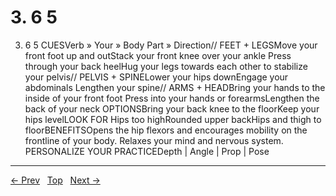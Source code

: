 # 3. 6 5

3. 6 5
CUESVerb » Your » Body Part » Direction// FEET + LEGSMove your front foot up and outStack your front knee over your ankle Press through your back heelHug your legs towards each other to stabilize your pelvis// PELVIS + SPINELower your hips downEngage your abdominals Lengthen your spine// ARMS + HEADBring your hands to the inside of your front foot Press into your hands or forearmsLengthen the back of your neck
OPTIONSBring your back knee to the floorKeep your hips levelLOOK FOR Hips too highRounded upper backHips and thigh to floorBENEFITSOpens the hip flexors and encourages mobility on the frontline of your body. Relaxes your mind and nervous system.
PERSONALIZE YOUR PRACTICEDepth | Angle | Prop | Pose


---
[← Prev](/pages/page-115.md) &nbsp; [Top](/index.md) &nbsp; [Next →](/pages/page-117.md)
